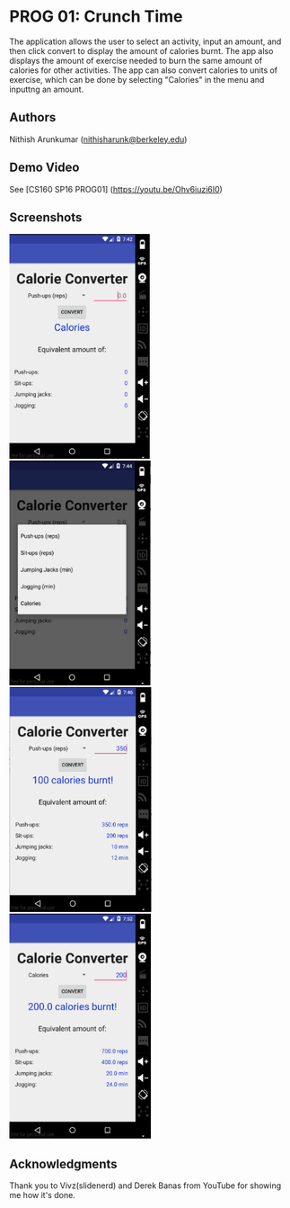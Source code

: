 # PROG 01: Crunch Time

The application allows the user to select an activity, input an amount, and then click convert to display the amount of calories burnt. The app also displays the amount of exercise needed to burn the same amount of calories for other activities. The app can also convert calories to units of exercise, which can be done by selecting "Calories" in the menu and inputtng an amount. 

## Authors

Nithish Arunkumar ([nithisharunk@berkeley.edu](mailto:nithisharunk@berkeley.edu))

## Demo Video

See [CS160 SP16 PROG01] (https://youtu.be/Ohv6iuzi6I0)

## Screenshots

<img src="screenshots/start_screen.png" height="400" alt="Screenshot"/>
<img src="screenshots/menu_screen.png" height="400" alt="Screenshot"/>
<img src="screenshots/normal_use.png" height="400" alt="Screenshot"/>
<img src="screenshots/calorie_use.png" height="400" alt="Screenshot"/>

## Acknowledgments

Thank you to Vivz(slidenerd) and Derek Banas from YouTube for showing me how it's done. 


